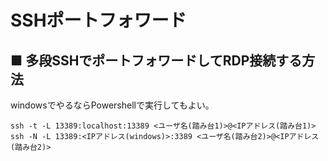 # SSHポートフォワード
## ■ 多段SSHでポートフォワードしてRDP接続する方法
windowsでやるならPowershellで実行してもよい。
```
ssh -t -L 13389:localhost:13389 <ユーザ名(踏み台1)>@<IPアドレス(踏み台1)> ssh -N -L 13389:<IPアドレス(windows)>:3389 <ユーザ名(踏み台2)>@<IPアドレス(踏み台2)>
```
